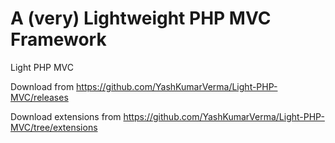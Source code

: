 # A (very) Lightweight PHP MVC Framework
Light PHP MVC

Download from https://github.com/YashKumarVerma/Light-PHP-MVC/releases

Download extensions from https://github.com/YashKumarVerma/Light-PHP-MVC/tree/extensions
